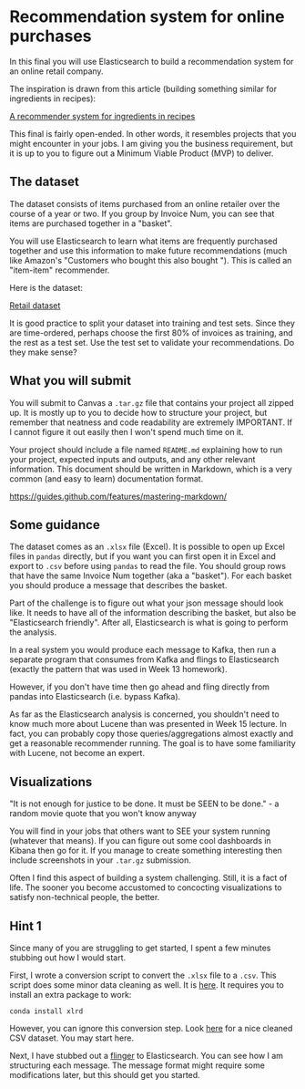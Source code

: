 # Recommendation system for online purchases

In this final you will use Elasticsearch to build a recommendation system for an online
retail company.

The inspiration is drawn from this article (building something similar for ingredients in recipes):

[A recommender system for ingredients in recipes](https://qbox.io/blog/building-simple-recommender-systems-for-elasticsearch-1) 

This final is fairly open-ended.  In other words, it resembles projects that you might encounter
in your jobs.  I am giving you the business requirement, but it is up to you to figure out a
Minimum Viable Product (MVP) to deliver.

## The dataset

The dataset consists of items purchased from an online retailer over the course of a year or two.
If you group by Invoice Num, you can see that items are purchased together in a "basket".

You will use Elasticsearch to
learn what items are frequently purchased together and use this information to make future recommendations
(much like Amazon's "Customers who bought this also bought <whatever>").  This is called an "item-item"
recommender.

Here is the dataset:

[Retail dataset](https://archive.ics.uci.edu/ml/datasets/online+retail#)

It is good practice to split your dataset into training and test sets.  Since they are
time-ordered, perhaps choose the first 80% of invoices as training, and the rest as a test set.
Use the test set to validate your recommendations.  Do they make sense?


## What you will submit

You will submit to Canvas a `.tar.gz` file that contains your project all zipped up.  It is mostly
up to you to decide how to structure your project, but remember that neatness and code readability are
extremely IMPORTANT.  If I cannot figure it out easily then I won't spend much time on it.

Your project should include a file named `README.md` explaining how to run your project,
expected inputs and outputs, and any other relevant information.
This document should be written in Markdown, which is a very common 
(and easy to learn) documentation format.

https://guides.github.com/features/mastering-markdown/


## Some guidance

The dataset comes as an `.xlsx` file (Excel).  It is possible to open up Excel files in `pandas` directly,
but if you want you can first open it in Excel and export to `.csv` before using `pandas` to read the file. 
You should group rows that have the same Invoice Num together (aka a "basket").  For each basket you
should produce a message that describes the basket.

Part of the challenge is to figure out what your json message should look like.  It needs to have all of the
information describing the basket, but also be "Elasticsearch friendly".  After all, Elasticsearch is what
is going to perform the analysis.

In a real system you would produce each message to Kafka, then run a separate program that consumes
from Kafka and flings to Elasticsearch (exactly the pattern that was used in Week 13 homework).

However, if you don't have time then go ahead and fling directly from pandas into
Elasticsearch (i.e. bypass Kafka).

As far as the Elasticsearch analysis is concerned, you shouldn't need to know much more about Lucene than was
presented in Week 15 lecture.  In fact, you can probably copy those queries/aggregations almost exactly
and get a reasonable recommender running.  The goal is to have some familiarity with Lucene, not become an
expert.


## Visualizations

"It is not enough for justice to be done.  It must be SEEN to be done." - a random movie quote that you won't know anyway

You will find in your jobs that others want to SEE your system running (whatever that means).  If you can figure
out some cool dashboards in Kibana then go for it.  If you manage to create something interesting
then include screenshots in your `.tar.gz` submission.

Often I find this aspect of building a system challenging.  Still, it is a fact of life.  The sooner you become
accustomed to concocting visualizations to satisfy non-technical people, the better.


## Hint 1

Since many of you are struggling to get started, I spent a few minutes stubbing out how I would start.

First, I wrote a conversion script to convert the `.xlsx` file to a `.csv`.  This script does some minor
data cleaning as well.  It is [here](hint1/convert_xlsx_to_csv.py).  It requires you to install an extra
package to work:
```
conda install xlrd
```
However, you can ignore this conversion step.  Look [here](hint1/Online_Retail.csv) for a nice cleaned CSV dataset.  You
may start here.

Next, I have stubbed out a [flinger](hint1/es_flinger.py) to Elasticsearch.  You can see how I am structuring each
message.  The message format might require some modifications later, but this should get you started.
